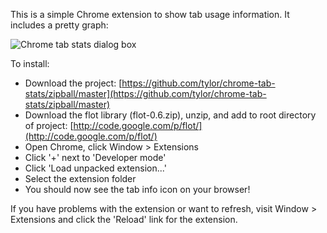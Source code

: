 This is a simple Chrome extension to show tab usage information. It includes a pretty graph:

![Chrome tab stats dialog box](https://github.com/tylor/chrome-tab-stats/raw/master/screenshot.png)

To install:

*   Download the project: [https://github.com/tylor/chrome-tab-stats/zipball/master](https://github.com/tylor/chrome-tab-stats/zipball/master)
*   Download the flot library (flot-0.6.zip), unzip, and add to root directory of project: [http://code.google.com/p/flot/](http://code.google.com/p/flot/)
*   Open Chrome, click Window > Extensions
*   Click '+' next to 'Developer mode'
*   Click 'Load unpacked extension...'
*   Select the extension folder
*   You should now see the tab info icon on your browser!

If you have problems with the extension or want to refresh, visit Window > Extensions and click the 'Reload' link for the extension.
